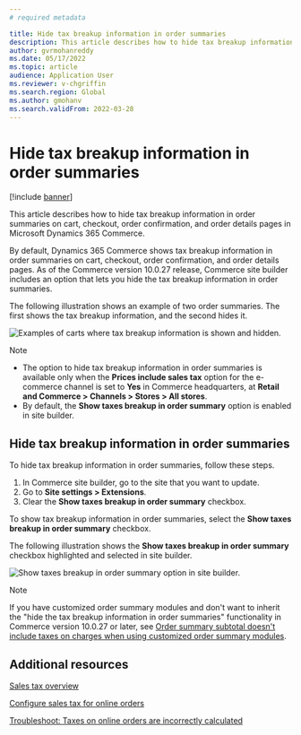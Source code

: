 ```yaml
---
# required metadata

title: Hide tax breakup information in order summaries
description: This article describes how to hide tax breakup information in order summaries on cart, checkout, order confirmation, and order details pages in Microsoft Dynamics 365 Commerce.
author: gvrmohanreddy
ms.date: 05/17/2022
ms.topic: article
audience: Application User
ms.reviewer: v-chgriffin
ms.search.region: Global
ms.author: gmohanv
ms.search.validFrom: 2022-03-28
---
```


# Hide tax breakup information in order summaries

[!include [banner](includes/banner.md)]

This article describes how to hide tax breakup information in order summaries on cart, checkout, order confirmation, and order details pages in Microsoft Dynamics 365 Commerce.

By default, Dynamics 365 Commerce shows tax breakup information in order summaries on cart, checkout, order confirmation, and order details pages. As of the Commerce version 10.0.27 release, Commerce site builder includes an option that lets you hide the tax breakup information in order summaries.

The following illustration shows an example of two order summaries. The first shows the tax breakup information, and the second hides it.

![Examples of carts where tax breakup information is shown and hidden.](media/prices-include-sales-tax-e-Commerce.png)

> [!NOTE]
> - The option to hide tax breakup information in order summaries is available only when the **Prices include sales tax** option for the e-commerce channel is set to **Yes** in Commerce headquarters, at **Retail and Commerce \> Channels \> Stores \> All stores**. 
> - By default, the **Show taxes breakup in order summary** option is enabled in site builder.

## Hide tax breakup information in order summaries

To hide tax breakup information in order summaries, follow these steps.

1. In Commerce site builder, go to the site that you want to update.
1. Go to **Site settings \> Extensions**.
1. Clear the **Show taxes breakup in order summary** checkbox.

To show tax breakup information in order summaries, select the **Show taxes breakup in order summary** checkbox.  

The following illustration shows the **Show taxes breakup in order summary** checkbox highlighted and selected in site builder.

![Show taxes breakup in order summary option in site builder.](media/prices-include-sales-tax-e-Commerce-site-settings.png)

> [!NOTE]
> If you have customized order summary modules and don't want to inherit the "hide the tax breakup information in order summaries" functionality in Commerce version 10.0.27 or later, see [Order summary subtotal doesn't include taxes on charges when using customized order summary modules](troubleshoot/summary-taxes-custom-modules-10.0.27.md#resolution).

## Additional resources

[Sales tax overview](../finance/general-ledger/indirect-taxes-overview.md)

[Configure sales tax for online orders](sales-tax-config.md)

[Troubleshoot: Taxes on online orders are incorrectly calculated](troubleshoot/tax-miscalculated-online-order.md)
